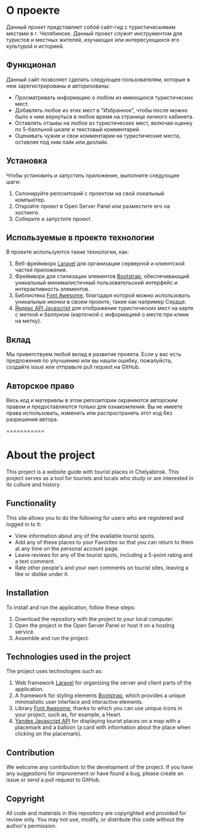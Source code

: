 # О проекте
Данный проект представляет собой сайт-гид с туристическимим местами в г. Челябинске. Данный проект служит инструментом для туристов и местных жителей, изучающих или интересующихся его культурой и историей.

## Функционал
Данный сайт позволяет сделать следующее пользователям, которые в нем зарегистрированы и авторизованы:

- Просматривать информацию о любом из имеющихся туристических мест.
- Добавлять любое из этих мест в "Избранное", чтобы после можно было к ним вернуться в любое время на странице личного кабинета.
- Оставлять отзывы на любое из туристических мест, включая оценку по 5-балльной шкале и текстовый комментарий.
- Оценивать чужие и свои комментарии на туристические места, оставляя под ним лайк или дизлайк.

## Установка
Чтобы установить и запустить приложение, выполните следующие шаги:
1. Склонируйте репозиторий с проектом на свой локальный компьютер.
2. Откройте проект в Open Server Panel или разместите его на хостинге.
3. Соберите и запустите проект.

## Используемые в проекте технологии
В проекте используются такие технологии, как:
1. Веб-фреймворк <a href="https://laravel.com">Laravel</a> для организации серверной и клиентской частей приложения.
2. Фреймворк для стилизации элементов <a href="https://getbootstrap.com">Bootstrap</a>, обеспечивающий уникальный минималистичный пользовательский интерфейс и интерактивность элементов.
3. Библиотека <a href="https://fontawesome.ru">Font Awesome</a>, благодаря которой можно использовать уникальные иконки в своем проекте, такие как например Сердце.
4. <a href="https://yandex.ru/maps-api/docs/js-api/index.html">Яндекс API Javascript</a> для отображения туристических мест на карте с меткой и баллуном (карточкой с информацией о месте при клике на метку).

## Вклад
Мы приветствуем любой вклад в развитие проекта. Если у вас есть предложения по улучшению или вы нашли ошибку, пожалуйста, создайте issue или отправьте pull request на GitHub.

## Авторское право
Весь код и материалы в этом репозитории охраняются авторским правом и предоставляются только для ознакомления. Вы не имеете права использовать, изменять или распространять этот код без разрешения автора.

===========
# About the project
This project is a website guide with tourist places in Chelyabinsk. This project serves as a tool for tourists and locals who study or are interested in its culture and history.

## Functionality
This site allows you to do the following for users who are registered and logged in to it:

- View information about any of the available tourist spots.
- Add any of these places to your Favorites so that you can return to them at any time on the personal account page.
- Leave reviews for any of the tourist spots, including a 5-point rating and a text comment.
- Rate other people's and your own comments on tourist sites, leaving a like or dislike under it.

## Installation
To install and run the application, follow these steps:
1. Download the repository with the project to your local computer.
2. Open the project in the Open Server Panel or host it on a hosting service.
3. Assemble and run the project.

## Technologies used in the project
The project uses technologies such as:
1. Web framework <a href="https://laravel.com ">Laravel</a> for organizing the server and client parts of the application.
2. A framework for styling elements <a href="https://getbootstrap.com ">Bootstrap</a>, which provides a unique minimalistic user interface and interactive elements.
3. Library <a href="https://fontawesome.ru ">Font Awesome</a>, thanks to which you can use unique icons in your project, such as, for example, a Heart.
4. <a href="https://yandex.ru/maps-api/docs/js-api/index.html">Yandex Javascript API</a> for displaying tourist places on a map with a placemark and a balloon (a card with information about the place when clicking on the placemark).

## Contribution
We welcome any contribution to the development of the project. If you have any suggestions for improvement or have found a bug, please create an issue or send a pull request to GitHub.

## Copyright
All code and materials in this repository are copyrighted and provided for review only. You may not use, modify, or distribute this code without the author's permission.